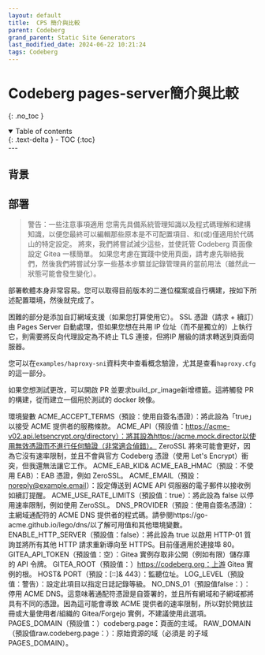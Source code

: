 ```yaml
---
layout: default
title:  CPS 簡介與比較
parent: Codeberg
grand_parent: Static Site Generators
last_modified_date: 2024-06-22 10:21:24
tags: Codeberg 
---
```


# Codeberg pages-server簡介與比較

{: .no_toc }

<details open markdown="block">
  <summary>
    Table of contents
  </summary>
  {: .text-delta }
- TOC
{:toc}
</details>
---

## 背景


## 部署

> 警告：一些注意事項適用
> 您需先具備系統管理知識以及程式碼理解和建構知識，以便您最終可以編輯那些原本是不可配置項目、和(或)僅適用於代碼山的特定設定。
> 將來，我們將嘗試減少這些，並使託管 Codeberg 頁面像設定 Gitea 一樣簡單。
> 如果您考慮在實踐中使用頁面，請考慮先聯絡我們，然後我們將嘗試分享一些基本步驟並記錄管理員的當前用法（雖然此一狀態可能會發生變化）。

部署軟體本身非常容易。您可以取得目前版本的二進位檔案或自行構建，按如下所述配置環境，然後就完成了。

困難的部分是添加自訂網域支援（如果您打算使用它）。 SSL 憑證（請求 + 續訂）由 Pages Server 自動處理，但如果您想在共用 IP 位址（而不是獨立的）上執行它，則需要將反向代理設定為不終止 TLS 連接，但將IP 層級的請求轉送到頁面伺服器。

您可以在`examples/haproxy-sni`資料夾中查看概念驗證，尤其是查看`haproxy.cfg` 的這一部分。

如果您想測試更改，可以開啟 PR 並要求build_pr_image新增標籤。這將觸發 PR 的構建，從而建立一個用於測試的 docker 映像。

環境變數
ACME_ACCEPT_TERMS（預設：使用自簽名憑證）：將此設為「true」以接受 ACME 提供者的服務條款。
ACME_API（預設值：https://acme-v02.api.letsencrypt.org/directory）：將其設為https://acme.mock.director以使用無效憑證而不進行任何驗證（非常適合偵錯）。 ZeroSSL 將來可能會更好，因為它沒有速率限制，並且不會與官方 Codeberg 憑證（使用 Let's Encrypt）衝突，但我還無法讓它工作。
ACME_EAB_KID& ACME_EAB_HMAC（預設：不使用 EAB）：EAB 憑證，例如 ZeroSSL。
ACME_EMAIL（預設：noreply@example.email）：設定傳送到 ACME API 伺服器的電子郵件以接收例如續訂提醒。
ACME_USE_RATE_LIMITS（預設值：true）：將此設為 false 以停用速率限制，例如使用 ZeroSSL。
DNS_PROVIDER（預設：使用自簽名憑證）：主網域通配符的 ACME DNS 提供者的程式碼。請參閱https://go-acme.github.io/lego/dns/以了解可用值和其他環境變數。
ENABLE_HTTP_SERVER（預設值：false）：將此設為 true 以啟用 HTTP-01 質詢並將所有其他 HTTP 請求重新導向至 HTTPS。目前僅適用於連接埠 80。
GITEA_API_TOKEN（預設值：空）：Gitea 實例存取非公開（例如有限）儲存庫的 API 令牌。
GITEA_ROOT（預設值：）https://codeberg.org：上游 Gitea 實例的根。
HOST& PORT（預設：[::]& 443）：監聽位址。
LOG_LEVEL（預設值：警告）：設定此項目以指定日誌記錄等級。
NO_DNS_01（預設值false：）：停用 ACME DNS。這意味著通配符憑證是自簽署的，並且所有網域和子網域都將具有不同的憑證。因為這可能會導致 ACME 提供者的速率限制，所以對於開放註冊或大量使用者/組織的 Gitea/Forgejo 實例，不建議使用此選項。
PAGES_DOMAIN（預設值：）codeberg.page：頁面的主域。
RAW_DOMAIN（預設值raw.codeberg.page：）：原始資源的域（必須是 的子域PAGES_DOMAIN）。